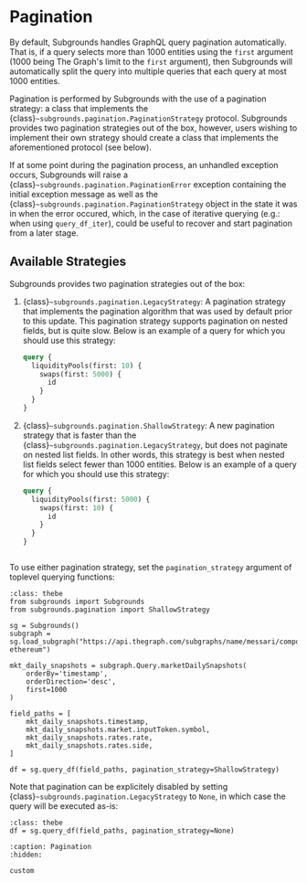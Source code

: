 # Pagination
By default, Subgrounds handles GraphQL query pagination automatically. That is, if a query selects more than 1000 entities using the `first` argument (1000 being The Graph's limit to the `first` argument), then Subgrounds will automatically split the query into multiple queries that each query at most 1000 entities.

Pagination is performed by Subgrounds with the use of a pagination strategy: a class that implements the {class}`~subgrounds.pagination.PaginationStrategy` protocol. Subgrounds provides two pagination strategies out of the box, however, users wishing to implement their own strategy should create a class that implements the aforementioned protocol (see below).

If at some point during the pagination process, an unhandled exception occurs, Subgrounds will raise a {class}`~subgrounds.pagination.PaginationError` exception containing the initial exception message as well as the {class}`~subgrounds.pagination.PaginationStrategy` object in the state it was in when the error occured, which, in the case of iterative querying (e.g.: when using `query_df_iter`), could be useful to recover and start pagination from a later stage.

## Available Strategies
Subgrounds provides two pagination strategies out of the box:
1. {class}`~subgrounds.pagination.LegacyStrategy`: A pagination strategy that implements the pagination algorithm that was used by default prior to this update. This pagination strategy supports pagination on nested fields, but is quite slow. Below is an example of a query for which you should use this strategy:
    ```graphql
    query {
      liquidityPools(first: 10) {
        swaps(first: 5000) {
          id
        }
      }
    }
    ```

2. {class}`~subgrounds.pagination.ShallowStrategy`: A new pagination strategy that is faster than the {class}`~subgrounds.pagination.LegacyStrategy`, but does not paginate on nested list fields. In other words, this strategy is best when nested list fields select fewer than 1000 entities. Below is an example of a query for which you should use this strategy:
    ```graphql
    query {
      liquidityPools(first: 5000) {
        swaps(first: 10) {
          id
        }
      }
    }
    ```

```{thebe-button}
```

To use either pagination strategy, set the `pagination_strategy` argument of toplevel querying functions:
```{code-block} python
:class: thebe
from subgrounds import Subgrounds
from subgrounds.pagination import ShallowStrategy

sg = Subgrounds()
subgraph = sg.load_subgraph("https://api.thegraph.com/subgraphs/name/messari/compound-ethereum")

mkt_daily_snapshots = subgraph.Query.marketDailySnapshots(
    orderBy='timestamp',
    orderDirection='desc',
    first=1000
)

field_paths = [
    mkt_daily_snapshots.timestamp,
    mkt_daily_snapshots.market.inputToken.symbol,
    mkt_daily_snapshots.rates.rate,
    mkt_daily_snapshots.rates.side,
]

df = sg.query_df(field_paths, pagination_strategy=ShallowStrategy) 
```

Note that pagination can be explicitely disabled by setting {class}`~subgrounds.pagination.LegacyStrategy` to `None`, in which case the query will be executed as-is:
```{code-block} python
:class: thebe
df = sg.query_df(field_paths, pagination_strategy=None) 
```

```{toctree}
:caption: Pagination
:hidden:

custom
```
